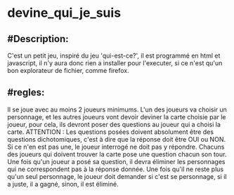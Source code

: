 # devine_qui_je_suis

#Description:
-------------

C'est un petit jeu, inspiré du jeu 'qui-est-ce?', il est programmé en html et javascript, il n'y aura donc rien a installer pour l'executer, si ce n'est qu'un bon explorateur de fichier, comme firefox.

#regles:
--------

Il se joue avec au moins 2 joueurs minimums. L'un des joueurs va choisir un personnage, et les autres joueurs vont devoir deviner la carte choisie par le joueur, pour cela, ils devront poser des questions au joueur qui a choisi la carte.
ATTENTION : Les questions posées doivent absolument être des questions dichotomiques, c'est à dire que la réponse doit être OUI ou NON. Si ce n'en est pas une, le joueur interrogé ne doit pas y répondre. Chacuns des joueurs qui doivent trouver la carte pose une question chacun son tour. Une fois qu'un joueur a posé sa question, il devra éliminer les personnages qui ne correspondent pas à la réponse donnée. Une fois qu'il ne reste plus qu'un seul personnage, le joueur doit demander si c'est se personnage, si il a juste, il a gagné, sinon, il est éliminé.

